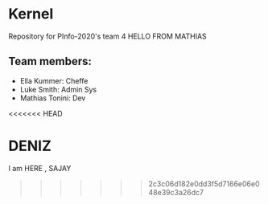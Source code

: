 # Kernel

Repository for PInfo-2020's team 4
HELLO FROM MATHIAS
## Team members:

- Ella Kummer:                Cheffe
- Luke Smith:                 Admin Sys
- Mathias Tonini:             Dev

<<<<<<< HEAD



DENIZ
=======
I am HERE , SAJAY
>>>>>>> 2c3c06d182e0dd3f5d7166e06e048e39c3a26dc7
